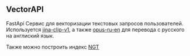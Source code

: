 ## VectorAPI
FastApi Сервис для векторизации текстовых запросов пользователей. Используется [jina-clip-v1](https://huggingface.co/jinaai/jina-clip-v1), а также 
[opus-ru-en](https://huggingface.co/Helsinki-NLP/opus-mt-ru-en) для перевода с русского на англиский язык.

Также можно построить индекс [NGT](https://github.com/yahoojapan/NGT)